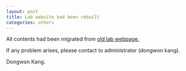 ```yaml
---
layout: post
title: Lab website had been rebuilt
categories: others
---
```

<p>All contents had been migrated from <a href="https://sites.google.com/site/biohealthinformaticslab/">old lab webpage.</a></p>

<p>If any problem arises, please contact to administrator (dongwon kang).</p>

<p>Dongwon Kang.</p>
